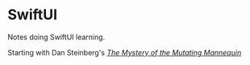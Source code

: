 # SwiftUI

Notes doing SwiftUI learning.

Starting with Dan Steinberg's [_The Mystery of the Mutating Mannequin_](https://editorscut.gumroad.com/l/dataflow?layout=profile)

